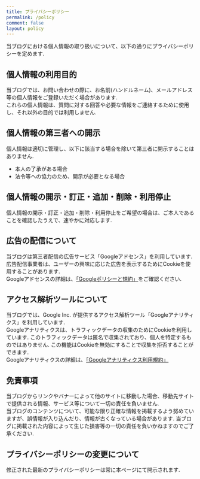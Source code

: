 ```yaml
---
title: プライバシーポリシー
permalink: /policy
comment: false
layout: policy 
---
```

当ブログにおける個人情報の取り扱いについて、以下の通りにプライバシーポリシーを定めます.  

## 個人情報の利用目的
当ブログでは、お問い合わせの際に、お名前(ハンドルネーム)、メールアドレス等の個人情報をご登録いただく場合があります.  
これらの個人情報は、質問に対する回答や必要な情報をご連絡するために使用し、それ以外の目的では利用しません.  

## 個人情報の第三者への開示
個人情報は適切に管理し、以下に該当する場合を除いて第三者に開示することはありません.  
- 本人の了承がある場合
- 法令等への協力のため、開示が必要となる場合

## 個人情報の開示・訂正・追加・削除・利用停止
個人情報の開示・訂正・追加・削除・利用停止をご希望の場合は、ご本人であることを確認したうえで、速やかに対応します.  

## 広告の配信について
当ブログは第三者配信の広告サービス「Googleアドセンス」を利用しています.  
広告配信事業者は、ユーザーの興味に応じた広告を表示するためにCookieを使用することがあります.  
Googleアドセンスの詳細は、[「Googleポリシーと規約」](https://policies.google.com/?hl=ja)をご確認ください.  


## アクセス解析ツールについて
当ブログでは、Google Inc. が提供するアクセス解析ツール「Googleアナリティクス」を利用しています.  
Googleアナリティクスは、トラフィックデータの収集のためにCookieを利用しています. このトラフィックデータは匿名で収集されており、個人を特定するものではありません. この機能はCookieを無効にすることで収集を拒否することができます.  
Googleアナリティクスの詳細は、[「Googleアナリティクス利用規約」](https://marketingplatform.google.com/about/analytics/terms/jp/)  


## 免責事項
当ブログからリンクやバナーによって他のサイトに移動した場合、移動先サイトで提供される情報、サービス等について一切の責任を負いません.  
当ブログのコンテンツについて、可能な限り正確な情報を掲載するよう努めていますが、誤情報が入り込んだり、情報が古くなっている場合があります. 当ブログに掲載された内容によって生じた損害等の一切の責任を負いかねますのでご了承ください.  


## プライバシーポリシーの変更について
修正された最新のプライバシーポリシーは常に本ページにて開示されます.  

